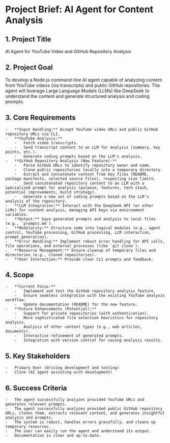 # Project Brief: AI Agent for Content Analysis

## 1. Project Title
AI Agent for YouTube Video and GitHub Repository Analysis

## 2. Project Goal
To develop a Node.js command-line AI agent capable of analyzing content from YouTube videos (via transcripts) and public GitHub repositories. The agent will leverage Large Language Models (LLMs) like DeepSeek to understand the content and generate structured analysis and coding prompts.

## 3. Core Requirements
    -   **Input Handling:** Accept YouTube video URLs and public GitHub repository URLs via CLI.
    -   **YouTube Analysis:**
        -   Fetch video transcripts.
        -   Send transcript content to an LLM for analysis (summary, key points, etc.).
        -   Generate coding prompts based on the LLM's analysis.
    -   **GitHub Repository Analysis (New Feature):**
        -   Parse GitHub URLs to identify repository owner and name.
        -   Clone public repositories locally into a temporary directory.
        -   Extract and concatenate content from key files (README, package manifests, selected source files), respecting size limits.
        -   Send concatenated repository content to an LLM with a specialized prompt for analysis (purpose, features, tech stack, potential improvements, build strategy).
        -   Generate a new set of coding prompts based on the LLM's analysis of the repository.
    -   **LLM Integration:** Interact with the DeepSeek API (or other LLMs) for content analysis, managing API keys via environment variables.
    -   **Output:** Save generated prompts and analysis to local files (e.g., `prompts.md`).
    -   **Modularity:** Structure code into logical modules (e.g., agent control, YouTube processing, GitHub processing, LLM interaction, prompt generation).
    -   **Error Handling:** Implement robust error handling for API calls, file operations, and external processes (like `git clone`).
    -   **Resource Management:** Ensure cleanup of temporary files and directories (e.g., cloned repositories).
    -   **User Interaction:** Provide clear CLI prompts and feedback.

## 4. Scope
    -   **Current Focus:**
        -   Implement and test the GitHub repository analysis feature.
        -   Ensure seamless integration with the existing YouTube analysis workflow.
        -   Update documentation (README) for the new feature.
    -   **Future Enhancements (Potential):**
        -   Support for private repositories (with authentication).
        -   More sophisticated file selection heuristics for repository analysis.
        -   Analysis of other content types (e.g., web articles, documents).
        -   Interactive refinement of generated prompts.
        -   Integration with version control for saving analysis results.

## 5. Key Stakeholders
    -   Primary User (driving development and testing)
    -   Cline (AI agent assisting with development)

## 6. Success Criteria
    -   The agent successfully analyzes provided YouTube URLs and generates relevant prompts.
    -   The agent successfully analyzes provided public GitHub repository URLs, clones them, extracts relevant content, and generates insightful analysis and prompts.
    -   The system is robust, handles errors gracefully, and cleans up temporary resources.
    -   The user can easily run the agent and understand its output.
    -   Documentation is clear and up-to-date.

